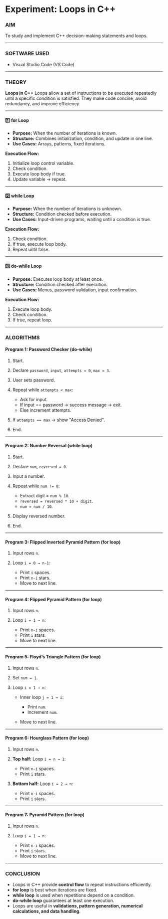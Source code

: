# Experiment: Loops in C++

### AIM

To study and implement C++ decision-making statements and loops.

---

### SOFTWARE USED

* Visual Studio Code (VS Code)

---

### THEORY

**Loops in C++**
Loops allow a set of instructions to be executed repeatedly until a specific condition is satisfied. They make code concise, avoid redundancy, and improve efficiency.

---

#### 1️⃣ for Loop

* **Purpose:** When the number of iterations is known.
* **Structure:** Combines initialization, condition, and update in one line.
* **Use Cases:** Arrays, patterns, fixed iterations.

**Execution Flow:**

1. Initialize loop control variable.
2. Check condition.
3. Execute loop body if true.
4. Update variable → repeat.

---

#### 2️⃣ while Loop

* **Purpose:** When the number of iterations is unknown.
* **Structure:** Condition checked before execution.
* **Use Cases:** Input-driven programs, waiting until a condition is true.

**Execution Flow:**

1. Check condition.
2. If true, execute loop body.
3. Repeat until false.

---

#### 3️⃣ do-while Loop

* **Purpose:** Executes loop body at least once.
* **Structure:** Condition checked after execution.
* **Use Cases:** Menus, password validation, input confirmation.

**Execution Flow:**

1. Execute loop body.
2. Check condition.
3. If true, repeat loop.

---

### ALGORITHMS

#### Program 1: Password Checker (do-while)

1. Start.
2. Declare `password`, `input`, `attempts = 0`, `max = 3`.
3. User sets password.
4. Repeat while `attempts < max`:

   * Ask for input.
   * If input == password → success message → exit.
   * Else increment attempts.
5. If `attempts == max` → show "Access Denied".
6. End.

---

#### Program 2: Number Reversal (while loop)

1. Start.
2. Declare `num`, `reversed = 0`.
3. Input a number.
4. Repeat while `num != 0`:

   * Extract digit = `num % 10`.
   * `reversed = reversed * 10 + digit`.
   * `num = num / 10`.
5. Display reversed number.
6. End.

---

#### Program 3: Flipped Inverted Pyramid Pattern (for loop)

1. Input rows `n`.
2. Loop `i = 0 → n-1`:

   * Print `i` spaces.
   * Print `n-i` stars.
   * Move to next line.

---

#### Program 4: Flipped Pyramid Pattern (for loop)

1. Input rows `n`.
2. Loop `i = 1 → n`:

   * Print `n-i` spaces.
   * Print `i` stars.
   * Move to next line.

---

#### Program 5: Floyd’s Triangle Pattern (for loop)

1. Input rows `n`.
2. Set `num = 1`.
3. Loop `i = 1 → n`:

   * Inner loop `j = 1 → i`:

     * Print `num`.
     * Increment `num`.
   * Move to next line.

---

#### Program 6: Hourglass Pattern (for loop)

1. Input rows `n`.
2. **Top half:** Loop `i = n → 1`:

   * Print `n-i` spaces.
   * Print `i` stars.
3. **Bottom half:** Loop `i = 2 → n`:

   * Print `n-i` spaces.
   * Print `i` stars.

---

#### Program 7: Pyramid Pattern (for loop)

1. Input rows `n`.
2. Loop `i = 1 → n`:

   * Print `n-i` spaces.
   * Print `i` stars.
   * Move to next line.

---

### CONCLUSION

* Loops in C++ provide **control flow** to repeat instructions efficiently.
* **for loop** is best when iterations are fixed.
* **while loop** is used when repetitions depend on a condition.
* **do-while loop** guarantees at least one execution.
* Loops are useful in **validations, pattern generation, numerical calculations, and data handling**.


